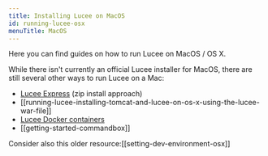 ```yaml
---
title: Installing Lucee on MacOS
id: running-lucee-osx
menuTitle: MacOS
---
```


Here you can find guides on how to run Lucee on MacOS / OS X. 

While there isn't currently an official Lucee installer for MacOS, there are still several other ways to run Lucee on a Mac:

* [Lucee Express](https://docs.lucee.org/guides/installing-lucee/download-and-install.html#download-and-install-lucee-server) (zip install approach) 
* [[running-lucee-installing-tomcat-and-lucee-on-os-x-using-the-lucee-war-file]]
* [Lucee Docker containers](https://github.com/lucee/lucee-dockerfile) 
* [[getting-started-commandbox]]

Consider also this older resource:[[setting-dev-environment-osx]]
